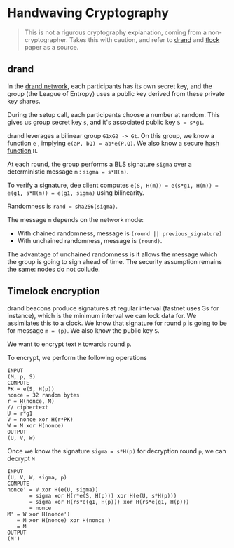 # Handwaving Cryptography

> This is not a rigurous cryptography explanation, coming from a non-cryptographer. Takes this with caution, and refer to [drand](https://eprint.iacr.org/2016/1067) and [tlock](https://eprint.iacr.org/2023/189) paper as a source.

## drand

In the [drand network](https://drand.love), each participants has its own secret key, and the group (the League of Entropy) uses a public key derived from these private key shares.

During the setup call, each participants choose a number at random. This gives us group secret key `s`, and it's associated public key `S = s*g1`.

drand leverages a bilinear group `G1xG2 -> Gt`. On this group, we know a function `e` , implying `e(aP, bQ) = ab*e(P,Q)`. We also know a secure [hash function](https://en.wikipedia.org/wiki/Hash_function) `H`.

At each round, the group performs a BLS signature `sigma` over a deterministic message `m` : `sigma = s*H(m)`.

To verify a signature, dee client computes `e(S, H(m)) = e(s*g1, H(m)) = e(g1, s*H(m)) = e(g1, sigma)` using bilinearity.

Randomness is `rand = sha256(sigma)`.

The message `m` depends on the network mode:
* With chained randomness, message is `(round || previous_signature)`
* With unchained randomness, message is `(round)`.

The advantage of unchained randomness is it allows the message which the group is going to sign ahead of time. The security assumption remains the same: nodes do not collude.

## Timelock encryption

drand beacons produce signatures at regular interval (fastnet uses 3s for instance), which is the minimum interval we can lock data for. We assimilates this to a clock. We know that signature for round `p` is going to be for message `m = (p)`. We also know the public key `S`.

We want to encrypt text `M` towards round `p`.

To encrypt, we perform the following operations

```text
INPUT
(M, p, S)
COMPUTE
PK = e(S, H(p))
nonce = 32 random bytes
r = H(nonce, M)
// ciphertext
U = r*g1
V = nonce xor H(r*PK)
W = M xor H(nonce)
OUTPUT
(U, V, W)
```

Once we know the signature `sigma = s*H(p)` for decryption round `p`, we can decrypt `M`

```text
INPUT
(U, V, W, sigma, p)
COMPUTE
nonce' = V xor H(e(U, sigma))
       = sigma xor H(r*e(S, H(p))) xor H(e(U, s*H(p)))
       = sigma xor H(rs*e(g1, H(p))) xor H(rs*e(g1, H(p)))
       = nonce
M' = W xor H(nonce')
   = M xor H(nonce) xor H(nonce')
   = M
OUTPUT
(M')
```

